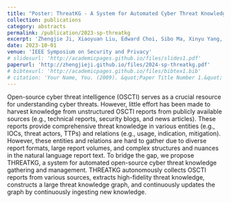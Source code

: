```yaml
---
title: "Poster: ThreatKG - A System for Automated Cyber Threat Knowledge Gathering and Management"
collection: publications
category: abstracts
permalink: /publication/2023-sp-threatkg
excerpt: 'Zhengjie Ji, Xiaoyuan Liu, Edward Choi, Sibo Ma, Xinyu Yang, Dawn Song, Peng Gao.'
date: 2023-10-01
venue: 'IEEE Symposium on Security and Privacy'
# slidesurl: 'http://academicpages.github.io/files/slides1.pdf'
paperurl: 'http://zhengjieji.github.io/files/2024-sp-threatkg.pdf'
# bibtexurl: 'http://academicpages.github.io/files/bibtex1.bib'
# citation: 'Your Name, You. (2009). &quot;Paper Title Number 1.&quot; <i>Journal 1</i>. 1(1).'
---
```

Open-source cyber threat intelligence (OSCTI) serves as a crucial resource for understanding cyber threats. However, little effort has been made to harvest knowledge from unstructured OSCTI reports from publicly available sources (e.g., technical reports, security blogs, and news articles). These reports provide comprehensive threat knowledge in various entities (e.g., IOCs, threat actors, TTPs) and relations (e.g., usage, indication, mitigation). However, these entities and relations are hard to gather due to diverse report formats, large report volumes, and complex structures and nuances in the natural language report text. To bridge the gap, we propose THREATKG, a system for automated open-source cyber threat knowledge gathering and management. THREATKG autonomously collects OSCTI reports from various sources, extracts high-fidelity threat knowledge, constructs a large threat knowledge graph, and continuously updates the graph by continuously ingesting new knowledge.